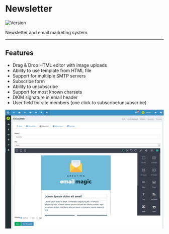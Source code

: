 # Newsletter

![Version](https://img.shields.io/badge/Version-1.0.1-blue.svg)

Newsletter and email marketing system.

---

## Features
- Drag & Drop HTML editor with image uploads
- Ability to use template from HTML file
- Support for multiiple SMTP servers
- Subscribe form
- Ability to unsubscribe
- Support for most known charsets
- DKIM signature in email header
- User field for site members (one click to subscribe/unsubscribe)

![Preview](screenshot.png)
